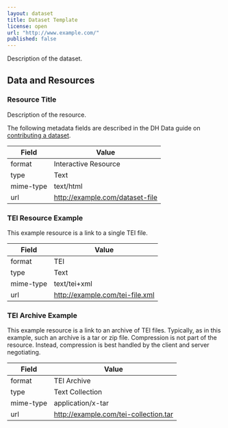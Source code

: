 ```yaml
---
layout: dataset
title: Dataset Template
license: open
url: "http://www.example.com/"
published: false
---
```


Description of the dataset.

## Data and Resources

### Resource Title

Description of the resource.

The following metadata fields are described in the DH Data guide on
[contributing a dataset](/dhdata/datasets/3-contributing-a-dataset/).

| Field     | Value                           |
| --------- | ------------------------------- |
| format    | Interactive Resource            |
| type      | Text                            |
| mime-type | text/html                       |
| url       | http://example.com/dataset-file |

### TEI Resource Example

This example resource is a link to a single TEI file.

| Field     | Value                           |
| --------- | ------------------------------- |
| format    | TEI                             |
| type      | Text                            |
| mime-type | text/tei+xml                    |
| url       | http://example.com/tei-file.xml |

### TEI Archive Example

This example resource is a link to an archive of TEI files. Typically, as in this example, such an archive is a tar or zip file. Compression is not part of the resource. Instead, compression is best handled by the client and server negotiating.

| Field     | Value                           |
| --------- | ------------------------------- |
| format    | TEI Archive                     |
| type      | Text Collection                 |
| mime-type | application/x-tar               |
| url       | http://example.com/tei-collection.tar |
